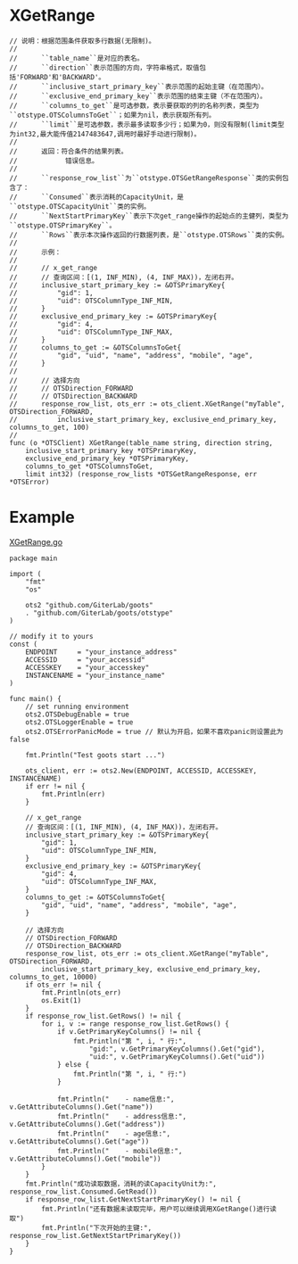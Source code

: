 XGetRange
=========

	// 说明：根据范围条件获取多行数据(无限制)。
	//
	// 		``table_name``是对应的表名。
	// 		``direction``表示范围的方向，字符串格式，取值包括'FORWARD'和'BACKWARD'。
	// 		``inclusive_start_primary_key``表示范围的起始主键（在范围内）。
	// 		``exclusive_end_primary_key``表示范围的结束主键（不在范围内）。
	// 		``columns_to_get``是可选参数，表示要获取的列的名称列表，类型为``otstype.OTSColumnsToGet``；如果为nil，表示获取所有列。
	// 		``limit``是可选参数，表示最多读取多少行；如果为0，则没有限制(limit类型为int32,最大能传值2147483647,调用时最好手动进行限制)。
	//
	// 		返回：符合条件的结果列表。
	// 		      错误信息。
	//
	// 		``response_row_list``为``otstype.OTSGetRangeResponse``类的实例包含了：
	// 		``Consumed``表示消耗的CapacityUnit，是``otstype.OTSCapacityUnit``类的实例。
	// 		``NextStartPrimaryKey``表示下次get_range操作的起始点的主健列，类型为``otstype.OTSPrimaryKey``。
	// 		``Rows``表示本次操作返回的行数据列表，是``otstype.OTSRows``类的实例。
	//
	// 		示例：
	//
	// 		// x_get_range
	// 		// 查询区间：[(1, INF_MIN), (4, INF_MAX))，左闭右开。
	// 		inclusive_start_primary_key := &OTSPrimaryKey{
	// 			"gid": 1,
	// 			"uid": OTSColumnType_INF_MIN,
	// 		}
	// 		exclusive_end_primary_key := &OTSPrimaryKey{
	// 			"gid": 4,
	// 			"uid": OTSColumnType_INF_MAX,
	// 		}
	// 		columns_to_get := &OTSColumnsToGet{
	// 			"gid", "uid", "name", "address", "mobile", "age",
	// 		}
	//
	// 		// 选择方向
	// 		// OTSDirection_FORWARD
	// 		// OTSDirection_BACKWARD
	// 		response_row_list, ots_err := ots_client.XGetRange("myTable", OTSDirection_FORWARD,
	// 			inclusive_start_primary_key, exclusive_end_primary_key, columns_to_get, 100)
	//
	func (o *OTSClient) XGetRange(table_name string, direction string,
		inclusive_start_primary_key *OTSPrimaryKey,
		exclusive_end_primary_key *OTSPrimaryKey,
		columns_to_get *OTSColumnsToGet,
		limit int32) (response_row_lists *OTSGetRangeResponse, err *OTSError)

Example
=======
[XGetRange.go](https://github.com/GiterLab/goots/blob/master/example/13-XGetRange.go)

	package main
	
	import (
		"fmt"
		"os"
	
		ots2 "github.com/GiterLab/goots"
		. "github.com/GiterLab/goots/otstype"
	)
	
	// modify it to yours
	const (
		ENDPOINT     = "your_instance_address"
		ACCESSID     = "your_accessid"
		ACCESSKEY    = "your_accesskey"
		INSTANCENAME = "your_instance_name"
	)
	
	func main() {
		// set running environment
		ots2.OTSDebugEnable = true
		ots2.OTSLoggerEnable = true
		ots2.OTSErrorPanicMode = true // 默认为开启，如果不喜欢panic则设置此为false
	
		fmt.Println("Test goots start ...")
	
		ots_client, err := ots2.New(ENDPOINT, ACCESSID, ACCESSKEY, INSTANCENAME)
		if err != nil {
			fmt.Println(err)
		}
	
		// x_get_range
		// 查询区间：[(1, INF_MIN), (4, INF_MAX))，左闭右开。
		inclusive_start_primary_key := &OTSPrimaryKey{
			"gid": 1,
			"uid": OTSColumnType_INF_MIN,
		}
		exclusive_end_primary_key := &OTSPrimaryKey{
			"gid": 4,
			"uid": OTSColumnType_INF_MAX,
		}
		columns_to_get := &OTSColumnsToGet{
			"gid", "uid", "name", "address", "mobile", "age",
		}
	
		// 选择方向
		// OTSDirection_FORWARD
		// OTSDirection_BACKWARD
		response_row_list, ots_err := ots_client.XGetRange("myTable", OTSDirection_FORWARD,
			inclusive_start_primary_key, exclusive_end_primary_key, columns_to_get, 10000)
		if ots_err != nil {
			fmt.Println(ots_err)
			os.Exit(1)
		}
		if response_row_list.GetRows() != nil {
			for i, v := range response_row_list.GetRows() {
				if v.GetPrimaryKeyColumns() != nil {
					fmt.Println("第 ", i, " 行:",
						"gid:", v.GetPrimaryKeyColumns().Get("gid"),
						"uid:", v.GetPrimaryKeyColumns().Get("uid"))
				} else {
					fmt.Println("第 ", i, " 行:")
				}
	
				fmt.Println("    - name信息:", v.GetAttributeColumns().Get("name"))
				fmt.Println("    - address信息:", v.GetAttributeColumns().Get("address"))
				fmt.Println("    - age信息:", v.GetAttributeColumns().Get("age"))
				fmt.Println("    - mobile信息:", v.GetAttributeColumns().Get("mobile"))
			}
		}
		fmt.Println("成功读取数据，消耗的读CapacityUnit为:", response_row_list.Consumed.GetRead())
		if response_row_list.GetNextStartPrimaryKey() != nil {
			fmt.Println("还有数据未读取完毕，用户可以继续调用XGetRange()进行读取")
			fmt.Println("下次开始的主键:", response_row_list.GetNextStartPrimaryKey())
		}
	}
